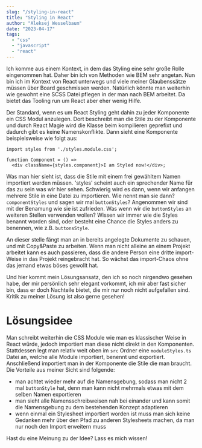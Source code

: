 ```yaml
---
slug: "/styling-in-react"  
title: "Styling in React"
author: "Aleksej Wesselbaum"
date: "2023-04-17"
tags: 
  - "css"
  - "javascript"
  - "react"
---
```


Ich komme aus einem Kontext, in dem das Styling eine sehr große Rolle eingenommen hat. Daher bin ich von Methoden wie BEM sehr angetan. Nun bin ich im Kontext von React unterwegs und viele meiner Glaubenssätze müssen über Board geschmissen werden. Natürlich könnte man weiterhin wie gewohnt eine SCSS Datei pflegen in der man nach BEM arbeitet. Da bietet das Tooling run um React aber eher wenig Hilfe.

Der Standard, wenn es um React Styling geht dahin zu jeder Komponente ein CSS Modul anzulegen. Dort beschreibt man die Stile zu der Komponente und durch React Magie wird die Klasse beim kompilieren geprefixt und dadurch gibt es keine Namenskonflikte. Dann sieht eine Komponente beispielsweise wie folgt aus:

```
import styles from './styles.module.css';

function Component = () => 
  <div className={styles.component}>I am Styled now!</div>;
```

Was man hier sieht ist, dass die Stile mit einem frei gewähltem Namen importiert werden müssen. 'styles' scheint auch ein sprechender Name für das zu sein was wir hier sehen. Schwierig wird es dann, wenn wir anfangen mehrere Stile in eine Datei zu importieren. Wie nennt man sie dann? `componentStyles` und sagen wir mal `buttonStyles`? Angenommen wir sind mit der Benamung wie sie ist zufrieden. Was wenn wir die `buttonStyles` an weiteren Stellen verwenden wollen? Wissen wir immer wie die Styles benannt worden sind, oder besteht eine Chance die Styles anders zu benennen, wie z.B. `buttonsStyle`.

An dieser stelle fängt man an in bereits angelegte Dokumente zu schauen, und mit Copy&Paste zu arbeiten. Wenn man nicht alleine an einem Projekt arbeitet kann es auch passieren, dass die andere Person eine dritte import-Weise in das Projekt reingebracht hat. So wächst das import-Chaos ohne das jemand etwas böses gewollt hat.

Und hier kommt mein Lösungsansatz, den ich so noch nirgendwo gesehen habe, der mir persönlich sehr elegant vorkommt, ich mir aber fast sicher bin, dass er doch Nachteile bietet, die mir nur noch nicht aufgefallen sind. Kritik zu meiner Lösung ist also gerne gesehen!

# Lösungsidee

Man schreibt weiterhin die CSS Module wie man es klassischer Weise in React würde, jedoch importiert man diese nicht direkt in den Komponenten. Stattdessen legt man relativ weit oben im `src` Ordner eine `moduleStyles.ts` Datei an, welche alle Module importiert, benennt und exportiert. Anschließend importiert man in der Komponente die Stile die man braucht. Die Vorteile aus meiner Sicht sind folgende:

- man achtet wieder mehr auf die Namensgebung, sodass man nicht 2 mal `buttonStyle` hat, denn man kann nicht mehrmals etwas mit dem selben Namen exportieren
- man sieht alle Namensschreibweisen nah bei einander und kann somit die Namensgebung zu dem bestehenden Konzept adaptieren
- wenn einmal ein Stylesheet importiert worden ist muss man sich keine Gedanken mehr über den Pfad zu anderen Stylesheets machen, da man nur noch den Import erweitern muss

Hast du eine Meinung zu der Idee? Lass es mich wissen!
